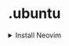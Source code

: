 # .ubuntu

<details>
<summary>Install Neovim</summary>

```bash
wget https://github.com/neovim/neovim/releases/download/nightly/nvim.appimage 
sudo add-apt-repository universe
sudo apt install libfuse2
chmod u+x nvim.appimage
sudo mv ./nvim.appimage ~/bin
```

</details>
